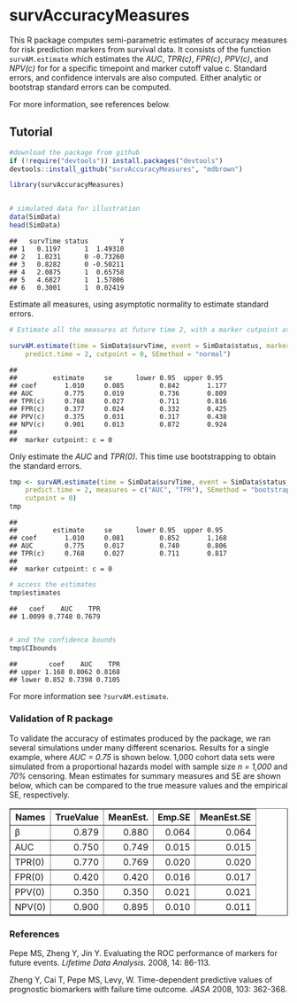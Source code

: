 survAccuracyMeasures
=============================================

This R package computes semi-parametric estimates of accuracy measures for risk prediction markers from survival data. It consists of the function `survAM.estimate` which estimates the *AUC*, *TPR(c)*, *FPR(c)*, *PPV(c)*, and *NPV(c)* for for a specific timepoint and marker cutoff value c. Standard errors, and confidence intervals are also computed. Either analytic or bootstrap standard errors can be computed. 

For more information, see references below. 


## Tutorial



```r
#download the package from github
if (!require("devtools")) install.packages("devtools")
devtools::install_github("survAccuracyMeasures", "mdbrown")

library(survAccuracyMeasures)
```

```r

# simulated data for illustration
data(SimData)
head(SimData)
```

```
##   survTime status        Y
## 1   0.1197      1  1.49310
## 2   1.0231      0 -0.73260
## 3   0.8282      0 -0.50211
## 4   2.0875      1  0.65758
## 5   4.6827      1  1.57806
## 6   0.3001      1  0.02419
```



Estimate all measures, using asymptotic normality to estimate standard errors. 


```r
# Estimate all the measures at future time 2, with a marker cutpoint at 0.

survAM.estimate(time = SimData$survTime, event = SimData$status, marker = SimData$Y, 
    predict.time = 2, cutpoint = 0, SEmethod = "normal")
```

```
## 
##         estimate     se      lower 0.95  upper 0.95
## coef       1.010     0.085         0.842       1.177 
## AUC        0.775     0.019         0.736       0.809 
## TPR(c)     0.768     0.027         0.711       0.816 
## FPR(c)     0.377     0.024         0.332       0.425 
## PPV(c)     0.375     0.031         0.317       0.438 
## NPV(c)     0.901     0.013         0.872       0.924 
## 
##  marker cutpoint: c = 0
```


Only estimate the *AUC* and *TPR(0)*. This time use bootstrapping to obtain the standard errors. 


```r
tmp <- survAM.estimate(time = SimData$survTime, event = SimData$status, marker = SimData$Y, 
    predict.time = 2, measures = c("AUC", "TPR"), SEmethod = "bootstrap", bootstraps = 50, 
    cutpoint = 0)
tmp
```

```
## 
##         estimate     se      lower 0.95  upper 0.95
## coef       1.010     0.081         0.852       1.168 
## AUC        0.775     0.017         0.740       0.806 
## TPR(c)     0.768     0.027         0.711       0.817 
## 
##  marker cutpoint: c = 0
```



```r
# access the estimates
tmp$estimates
```

```
##   coef    AUC    TPR 
## 1.0099 0.7748 0.7679
```

```r

# and the confidence bounds
tmp$CIbounds
```

```
##        coef    AUC    TPR
## upper 1.168 0.8062 0.8168
## lower 0.852 0.7398 0.7105
```


For more information see `?survAM.estimate`. 
### Validation of R package
To validate the accuracy of estimates produced by the package, we ran several simulations under many different scenarios. Results for a single example, where <em>AUC = 0.75</em> is shown below. 1,000 cohort data sets were simulated from a proportional hazards model with sample size <em>n = 1,000</em> and <em>70%</em> censoring. Mean estimates for summary measures and SE are shown below, which can be compared to the true measure values and the empirical SE, respectively.


<!-- html table generated in R 3.0.2 by xtable 1.7-1 package -->
<!-- Tue Oct 15 15:25:37 2013 -->
<TABLE border=1>
<TR> <TH> Names </TH> <TH> TrueValue </TH> <TH> MeanEst. </TH> <TH> Emp.SE </TH> <TH> MeanEst.SE </TH>  </TR>
  <TR> <TD> β </TD> <TD align="right"> 0.879 </TD> <TD align="right"> 0.880 </TD> <TD align="right"> 0.064 </TD> <TD align="right"> 0.064 </TD> </TR>
  <TR> <TD> AUC </TD> <TD align="right"> 0.750 </TD> <TD align="right"> 0.749 </TD> <TD align="right"> 0.015 </TD> <TD align="right"> 0.015 </TD> </TR>
  <TR> <TD> TPR(0) </TD> <TD align="right"> 0.770 </TD> <TD align="right"> 0.769 </TD> <TD align="right"> 0.020 </TD> <TD align="right"> 0.020 </TD> </TR>
  <TR> <TD> FPR(0) </TD> <TD align="right"> 0.420 </TD> <TD align="right"> 0.420 </TD> <TD align="right"> 0.016 </TD> <TD align="right"> 0.017 </TD> </TR>
  <TR> <TD> PPV(0) </TD> <TD align="right"> 0.350 </TD> <TD align="right"> 0.350 </TD> <TD align="right"> 0.021 </TD> <TD align="right"> 0.021 </TD> </TR>
  <TR> <TD> NPV(0) </TD> <TD align="right"> 0.900 </TD> <TD align="right"> 0.895 </TD> <TD align="right"> 0.010 </TD> <TD align="right"> 0.011 </TD> </TR>
   </TABLE>


### References
Pepe MS, Zheng Y, Jin Y. Evaluating the ROC performance of markers for future events. *Lifetime Data Analysis.* 2008, 14: 86-113.

Zheng Y, Cai T, Pepe MS, Levy, W. Time-dependent predictive values of prognostic biomarkers with failure time outcome. *JASA* 2008, 103: 362-368.














